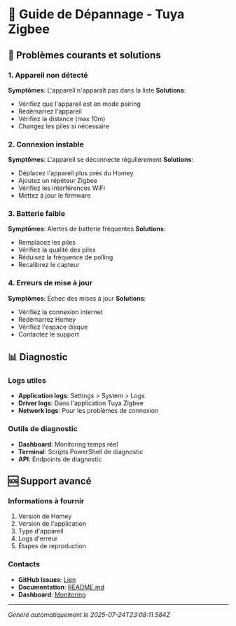 # 🔧 Guide de Dépannage - Tuya Zigbee

## 🚨 Problèmes courants et solutions

### 1. Appareil non détecté
**Symptômes**: L'appareil n'apparaît pas dans la liste
**Solutions**:
- Vérifiez que l'appareil est en mode pairing
- Redémarrez l'appareil
- Vérifiez la distance (max 10m)
- Changez les piles si nécessaire

### 2. Connexion instable
**Symptômes**: L'appareil se déconnecte régulièrement
**Solutions**:
- Déplacez l'appareil plus près du Homey
- Ajoutez un répéteur Zigbee
- Vérifiez les interférences WiFi
- Mettez à jour le firmware

### 3. Batterie faible
**Symptômes**: Alertes de batterie fréquentes
**Solutions**:
- Remplacez les piles
- Vérifiez la qualité des piles
- Réduisez la fréquence de polling
- Recalibrez le capteur

### 4. Erreurs de mise à jour
**Symptômes**: Échec des mises à jour
**Solutions**:
- Vérifiez la connexion internet
- Redémarrez Homey
- Vérifiez l'espace disque
- Contactez le support

## 📊 Diagnostic

### Logs utiles
- **Application logs**: Settings > System > Logs
- **Driver logs**: Dans l'application Tuya Zigbee
- **Network logs**: Pour les problèmes de connexion

### Outils de diagnostic
- **Dashboard**: Monitoring temps réel
- **Terminal**: Scripts PowerShell de diagnostic
- **API**: Endpoints de diagnostic

## 🆘 Support avancé

### Informations à fournir
1. Version de Homey
2. Version de l'application
3. Type d'appareil
4. Logs d'erreur
5. Étapes de reproduction

### Contacts
- **GitHub Issues**: [Lien](https://github.com/dlnraja/com.universaltuyazigbee.device/issues)
- **Documentation**: [README.md](../README.md)
- **Dashboard**: [Monitoring](../dashboard/)

---
*Généré automatiquement le 2025-07-24T23:08:11.584Z*
